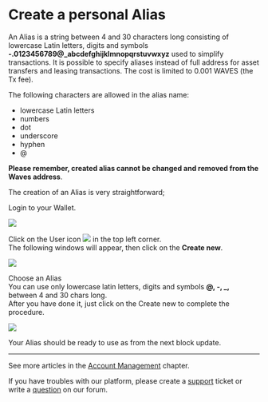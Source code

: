 # Create a personal Alias

An Alias is a string between 4 and 30 characters long consisting of lowercase Latin letters, digits and symbols **-.0123456789@_abcdefghijklmnopqrstuvwxyz** used to simplify transactions. It is possible to specify aliases instead of full address for asset transfers and leasing transactions. The cost is limited to 0.001 WAVES \(the Tx fee\).

The following characters are allowed in the alias name:

* lowercase Latin letters
* numbers
* dot
* underscore
* hyphen
* @

**Please remember, created alias cannot be changed and removed from the Waves address**.

The creation of an Alias is very straightforward;

Login to your Wallet.

![](/_assets/creating_an_alias_01.png)

Click on the User icon ![](/_assets/creating_an_alias_02.png) in the top left corner.  
The following windows will appear, then click on the **Create new**.

![](/_assets/creating_an_alias_03.png)

Choose an Alias  
You can use only lowercase latin letters, digits and symbols **@, -, \_,** between 4 and 30 chars long.  
After you have done it, just click on the Create new to complete the procedure.

![](/_assets/creating_an_alias_04.png)

Your Alias should be ready to use as from the next block update.

___

See more articles in the [Account Management](/waves-client/account-management.md) chapter.

If you have troubles with our platform, please create a [support](https://support.wavesplatform.com/) ticket or write a [question](https://forum.wavesplatform.com/) on our forum.
